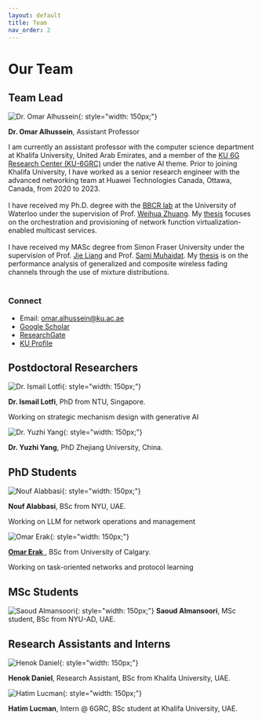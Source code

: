 ```yaml
---
layout: default
title: Team
nav_order: 2
---
```

<!-- Google tag (gtag.js) -->
<script async src="https://www.googletagmanager.com/gtag/js?id=G-E09K8XMPK5"></script>
<script>
  window.dataLayer = window.dataLayer || [];
  function gtag(){dataLayer.push(arguments);}
  gtag('js', new Date());

  gtag('config', 'G-E09K8XMPK5');
</script>



# Our Team

## Team Lead


![Dr. Omar Alhussein](images/people/omar.png){: style="width: 150px;"}

**Dr. Omar Alhussein**, Assistant Professor

I am currently an assistant professor with the computer science department at Khalifa University, United Arab Emirates, and a member of the <a href="https://www.ku.ac.ae/6grc">KU 6G Research Center (KU-6GRC)</a> under the native AI theme. Prior to joining Khalifa University, I have worked as a senior research engineer with the advanced networking team at Huawei Technologies Canada, Ottawa, Canada, from 2020 to 2023.<br><br>
I have received my Ph.D. degree with the <a href="https://uwaterloo.ca/broadband-communications-research-lab/">BBCR lab</a> at the University of Waterloo under the supervision of Prof. <a href="https://bbcr.uwaterloo.ca/~wzhuang/">Weihua Zhuang</a>. My <a href="research_phd.html">thesis</a> focuses on the orchestration and provisioning of network function virtualization-enabled multicast services.<br><br>
I have received my MASc degree from Simon Fraser University under the supervision of Prof. <a href="https://www.sfu.ca/~jiel/">Jie Liang</a> and Prof. <a href="https://sites.google.com/view/muhaidat/home?authuser=0">Sami Muhaidat</a>. My <a href="research_masc.html">thesis</a> is on the performance analysis of generalized and composite wireless fading channels through the use of mixture distributions.<br><br>

### Connect
- Email: [omar.alhussein@ku.ac.ae](mailto:omar.alhussein@ku.ac.ae)
- [Google Scholar](https://scholar.google.ca/citations?user=_4mKHpcAAAAJ&hl=en)
- [ResearchGate](https://www.researchgate.net/profile/Omar_Alhussein)
- [KU Profile](https://www.ku.ac.ae/college-people/omar-alhussein)


<!-- 
## Collaborators

![Prof. Merouane Debbah](images/john_smith.jpg){: style="width: 150px;"}
**Prof. Merouane Debbah**, Professor, Director of the <a href="https://www.ku.ac.ae/6grc">KU-6GRC</a>

![Prof. Sami Muhaidat](images/sami_m.jpg){: style="width: 150px;"}
**Prof. Sami Muhaidat**, Professor, Acting Associate Dean of Research, Deputy Director of the <a href="https://www.ku.ac.ae/6grc">KU-6GRC</a>
 -->

<!-- ## Collaborators

![merouane debbah](images/people/collaborators/merouane_debbah_profile.jpeg){: style="width: 30px;"} ![sami muhaidat](images/people/collaborators/sami_muhaidat_profile.jpeg){: style="width: 30px;"}

 -->
<!-- ## Collaborators

<p align="center">
  <a href="https://www.ku.ac.ae/college-people/merouane-debbah">
    <img alt="Light" src="images/people/collaborators/merouane_debbah_profile.jpeg" width="20%">
  </a>
&nbsp; &nbsp;
  <a href="https://www.ku.ac.ae/college-people/sami-muhaidat">
  <img alt="Light" src="images/people/collaborators/sami_muhaidat_profile.jpeg" width="20%">
  </a>
</p> -->



## Postdoctoral Researchers

![Dr. Ismail Lotfi](images/ismail_lotfi_profile.png){: style="width: 150px;"}

**Dr. Ismail Lotfi**, PhD from NTU, Singapore.

Working on strategic mechanism design with generative AI

![Dr. Yuzhi Yang](images/yuzhi_yang.gif){: style="width: 150px;"}

**Dr. Yuzhi Yang**, PhD Zhejiang University, China.


## PhD Students

![Nouf Alabbasi](images/Nouf_alabbasi_profile.png){: style="width: 150px;"} 

**Nouf Alabbasi**, BSc from NYU, UAE.

Working on LLM for network operations and management

![Omar Erak](images/omar_erak_profile.png){: style="width: 150px;"}

<a href="https://www.ku.ac.ae/college-people/omar-erak"> **Omar Erak** </a>, BSc from University of Calgary.

Working on task-oriented networks and protocol learning

<!-- ## Undergraduate Associates/Interns -->

## MSc Students
![Saoud Almansoori](images/people/humanicon.jpg){: style="width: 150px;"}
**Saoud Almansoori**, MSc student, BSc from NYU-AD, UAE.

## Research Assistants and Interns

![Henok Daniel](images/people/humanicon.jpg){: style="width: 150px;"} 

**Henok Daniel**, Research Assistant, BSc from Khalifa University, UAE.

![Hatim Lucman](images/people/hatim.jpeg){: style="width: 150px;"} 

**Hatim Lucman**, Intern @ 6GRC, BSc student at Khalifa University, UAE.



